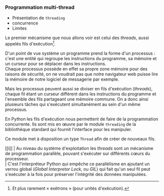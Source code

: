 ### Programmation multi-thread

* Présentation de `threading`
* concurrence
* Limites

Le premier mécanisme que nous allons voir est celui des _threads_, aussi appelés fils d'exécution[^exétron].

[^exétron]: Et plus rarement « exétrons » (pour unités d'exécution).

D'un point de vue système un programme prend la forme d'un processus : c'est une entité qui regroupe les instructions du programme, sa mémoire et un curseur pour se déplacer dans les instructions.  
Chaque processus possède en effet sa propre zone mémoire pour des raisons de sécurité, on ne voudrait pas que notre navigateur web puisse lire la mémoire de notre logiciel de messagerie par exemple.

Mais les processus peuvent aussi se diviser en fils d'exécution (_threads_), chaque fil étant un curseur différent dans les instructions du programme et l'ensemble des fils partageant une mémoire commune.
On a donc ainsi plusieurs tâches qui s'exécutent simultanément au sein d'un même processus.

En Python les fils d'exécution nous permettent de faire de la programmation concurrente.
Ils sont mis en œuvre par le module `threading` de la bibliothèque standard qui fournit l'interface pour les manipuler.

Ce module met à disposition un type `Thread` afin de créer de nouveaux fils.

[[i]]
| Au niveau du système d'exploitation les _threads_ sont un mécanisme de programmation parallèle, pouvant s'exécuter sur différents cœurs du processeur.  
| C'est l'interpréteur Python qui empêche ce parallélisme en ajoutant un verrou global (_Global Interpretor Lock_, ou _GIL_) qui fait qu'un seul fil peut s'exécuter à la fois pour préserver l'intégrité des données manipulées.
